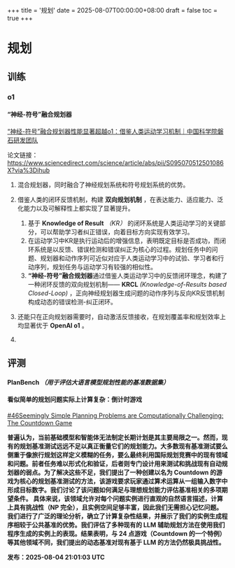 +++
title = '规划'
date = 2025-08-07T00:00:00+08:00
draft = false
toc = true
+++

# 规划

## 训练

### o1

#### **“神经-符号”融合规划器**

[“神经-符号”融合规划器性能显著超越o1：借鉴人类运动学习机制｜中国科学院磐石研发团队](https://mp.weixin.qq.com/s/IpG_Y0Lu767pLWdzTmtLXA)

论文链接：https://www.sciencedirect.com/science/article/abs/pii/S095070512501086X?via%3Dihub

1. 混合规划器，同时融合了神经规划系统和符号规划系统的优势。
2. 借鉴人类的闭环反馈机制，构建 **双向规划机制** ，在表达能力、适应能力、泛化能力以及可解释性上都实现了显著提升。

   1. 基于 **Knowledge of Result**  *（KR）* 的闭环系统是人类运动学习的关键部分，可以帮助学习者纠正错误，向着目标方向实现有效学习。
   2. 在运动学习中KR是执行运动后的增强信息，表明既定目标是否成功，而闭环系统是以反馈、错误检测和错误纠正为核心的过程。规划任务中的问题、规划器和动作序列可近似对应于人类运动学习中的试验、学习者和行动序列，规划任务与运动学习有较强的相似性。
   3. **“神经-符号”融合规划器**通过借鉴人类运动学习中的反馈闭环理念，构建了一种闭环反馈的双向规划机制—— **KRCL**  *(Knowledge-of-Results based Closed-Loop)* ，正向神经规划器生成问题的动作序列与反向KR反馈机制构成动态的错误检测-纠正闭环。
3. 还能只在正向规划器需要时，自动激活反馈接收，在规划覆盖率和规划效率上均显著优于 **OpenAI o1** 。
4. 

## 评测

#### **PlanBench** *（用于评估大语言模型规划性能的基准数据集）*

#### 看似简单的规划问题实际上计算复杂：倒计时游戏

[#46](https://arxiv.org/abs/2508.02900)[Seemingly Simple Planning Problems are Computationally Challenging: The Countdown Game](https://papers.cool/arxiv/2508.02900)

**普遍认为，当前基础模型和智能体无法制定长期计划是其主要局限之一。然而，现有的规划基准测试远远不足以真正衡量它们的规划能力。大多数现有基准测试要么侧重于像旅行规划这样定义模糊的任务，要么最终利用国际规划竞赛中的现有领域和问题。前者任务难以形式化和验证，后者则专门设计用来测试和挑战现有自动规划器的弱点。为了解决这些不足，我们提出了一种创建以名为 Countdown 的游戏为核心的规划基准测试的方法，该游戏要求玩家通过算术运算从一组输入数字中形成目标数字。我们讨论了该问题如何满足与理想规划能力评估基准相关的多项期望条件。 具体来说，该领域允许对每个问题实例进行直观的自然语言描述，计算上具有挑战性（NP 完全），且实例空间足够丰富，因此我们无需担心记忆问题。我们进行了广泛的理论分析，确立了计算复杂性结果，并展示了我们的实例生成程序相较于公共基准的优势。我们评估了多种现有的 LLM 辅助规划方法在使用我们程序生成的实例上的表现。结果表明，与 24 点游戏（Countdown 的一个特例）等其他领域不同，我们提出的动态基准对现有基于 LLM 的方法仍然极具挑战性。**

**发布：2025-08-04 21:01:03 UTC**
